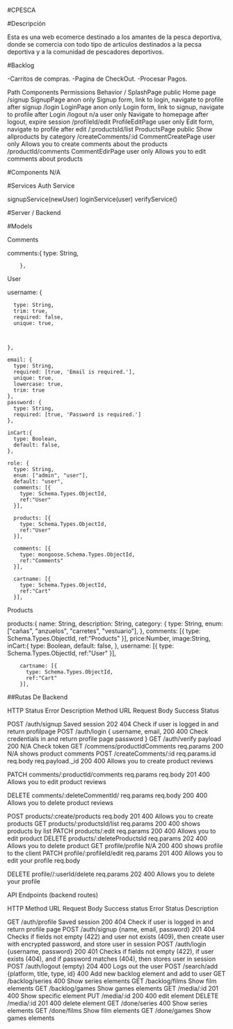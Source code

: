 #CPESCA


#Descripción


Esta es una web ecomerce destinado a los amantes de la pesca deportiva, donde se comercia con todo tipo de articulos destinados a la pecsa deportiva y a la comunidad de pescadores deportivos.



#Backlog

-Carritos de compras.
-Pagina de CheckOut.
-Procesar Pagos.

Path	                 Components	           Permissions	                      Behavior
/	                     SplashPage            public <Route>                      Home page
/signup                SignupPage            anon only <AnonRoute>              Signup form, link to login, navigate to profile after signup
/login                 LoginPage             anon only <AnonRoute>              Login form, link to signup, navigate to profile after Login
/logout                  n/a                 user only <PrivateRoute>           Navigate to homepage after logout, expire session
/profileId/edit        ProfileEditPage       user only <PrivateRoute>           Edit form, navigate to profile after edit
/:productsId/list      ProductsPage          public <Route>                     Show allproducts by category
/createComments/:id    CommentCreatePage     user only <PrivateRoute>           Allows you to create comments about the products
/productId/comments    CommentEdirPage       user only <PrivateRoute>           Allows you to edit comments about products


#Components
  N/A






#Services
Auth Service

signupService(newUser)
loginService(user)
verifyService()

#Server / Backend

#Models

Comments

comments:{
          type: String,

        },


User

username: {
    
      type: String,
      trim: true,
      required: false,
      unique: true,



    },

    email: {
      type: String,
      required: [true, 'Email is required.'],
      unique: true,
      lowercase: true,
      trim: true
    },
    password: {
      type: String,
      required: [true, 'Password is required.']
    },

    inCart:{
      type: Boolean,
      default: false,
    },
    
    role: {
      type: String,
      enum: ["admin", "user"],
      default: "user",
      comments: [{
        type: Schema.Types.ObjectId,
        ref:"User"
      }],

      products: [{
        type: Schema.Types.ObjectId,
        ref:"User"
      }],

      comments: [{
        type: mongoose.Schema.Types.ObjectId,
        ref:"Comments"
      }],

      cartname: [{
        type: Schema.Types.ObjectId,
        ref:"Cart"
      }],


Products

products:{
        name: String,
        description: String,
        category: {
          type: String,
          enum: ["cañas", "anzuelos", "carretes", "vestuario"],
        },
        comments: [{
          type: Schema.Types.ObjectId,
          ref:"Products"
        }],
        price:Number,
        image:String,
        inCart:{
          type: Boolean,
          default: false,
        },
        username: [{
          type: Schema.Types.ObjectId,
          ref:"User"
        }],

        cartname: [{
          type: Schema.Types.ObjectId,
          ref:"Cart"
        }],

##Rutas De Backend

HTTP                                                       Status             Error	            Description
Method	    URL	                   Request Body	           Success            Status	

POST      /auth/signup	            Saved session           202               404               Check if user is logged in and return profilpage
POST	    /auth/login            { username, email,         200               400               Check credentials in and return profile page
                                     password }
GET      /auth/verify                payload                200               N/A               Check token 
GET     /commens/productIdComments	  req.params            200               N/A               shows product comments
POST	 /createComments/:id           req.params.id
                                     req.body
                                     req.payload._id        200               400                  Allows you to create product reviews


PATCH  comments/:productId/comments   req.params
                                      req.body              201               400                  Allows you to edit product reviews

DELETE comments/:deleteCommentId/     req.params
                                      req.body              200               400                  Allows you to delete product reviews

POST products/:create/products        req.body              201               400                  Allows you to create products 
GET	 products/:productsId/list        req.params            200               400                  shows products by list
PATCH products/:edit                  req.params            200               400                  Allows you to edit product
DELETE	products/:deleteProductsId    req.params            202               400                  Allows you to delete product
GET profile/profile                      N/A                200               400                  shows profile to the client
PATCH profile/:profileId/edit        req.params             201               400                   Allows you to edit your profile
                                      req.body

DELETE profile//:userId/delete       req.params             202               400                   Allows you to delete your profile
                                  




 

API Endpoints (backend routes)

HTTP Method	URL	Request Body	Success status	Error Status	Description

GET	/auth/profile	Saved session	200	404	Check if user is logged in and return profile page
POST	/auth/signup	{name, email, password}	201	404	Checks if fields not empty (422) and user not exists (409), then create user with encrypted password, and store user in session
POST	/auth/login	{username, password}	200	401	Checks if fields not empty (422), if user exists (404), and if password matches (404), then stores user in session
POST	/auth/logout	(empty)	204	400	Logs out the user
POST	/search/add	{platform, title, type, id}		400	Add new backlog element and add to user
GET	/backlog/series			400	Show series elements
GET	/backlog/films				Show film elements
GET	/backlog/games				Show games elements
GET	/media/:id		201	400	Show specific element
PUT	/media/:id		200	400	edit element
DELETE	/media/:id		201	400	delete element
GET	/done/series			400	Show series elements
GET	/done/films				Show film elements
GET	/done/games				Show games elements